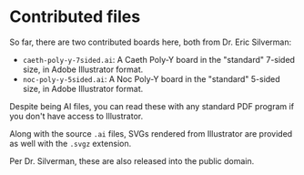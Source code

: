 # Contributed files

So far, there are two contributed boards here, both from Dr. Eric Silverman:

* `caeth-poly-y-7sided.ai`: A Caeth Poly-Y board in the "standard" 7-sided size, in Adobe Illustrator format.
* `noc-poly-y-5sided.ai`: A Noc Poly-Y board in the "standard" 5-sided size, in Adobe Illustrator format.

Despite being AI files, you can read these with any standard PDF program if you don't have access to Illustrator.

Along with the source `.ai` files, SVGs rendered from Illustrator are provided as well with the `.svgz` extension.

Per Dr. Silverman, these are also released into the public domain.
